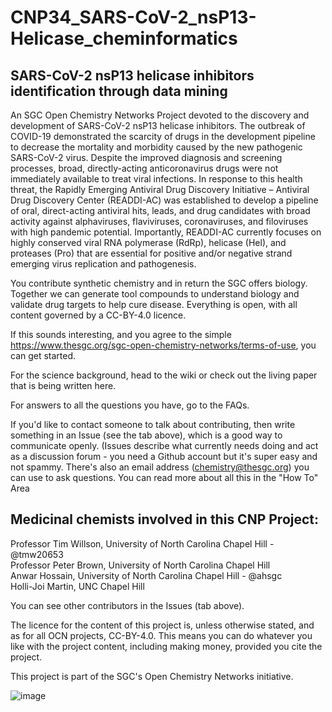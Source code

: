 # CNP34_SARS-CoV-2_nsP13-Helicase_cheminformatics
## SARS-CoV-2 nsP13 helicase inhibitors identification through data mining

An SGC Open Chemistry Networks Project devoted to the discovery and development of SARS-CoV-2 nsP13 helicase inhibitors. The outbreak of COVID-19 demonstrated the scarcity of drugs in the development pipeline to decrease the mortality and morbidity caused by the new pathogenic SARS-CoV-2 virus. Despite the improved diagnosis and screening processes, broad, directly-acting anticoronavirus drugs were not immediately available to treat viral infections. In response to this health threat, the Rapidly Emerging Antiviral Drug Discovery Initiative – Antiviral Drug Discovery Center (READDI-AC) was established to develop a pipeline of oral, direct-acting antiviral hits, leads, and drug candidates with broad activity against alphaviruses, flaviviruses, coronaviruses, and filoviruses with high pandemic potential. Importantly, READDI-AC currently focuses on highly conserved viral RNA polymerase (RdRp), helicase (Hel), and proteases (Pro) that are essential for positive and/or negative strand emerging virus replication and pathogenesis.

You contribute synthetic chemistry and in return the SGC offers biology. Together we can generate tool compounds to understand biology and validate drug targets to help cure disease. Everything is open, with all content governed by a CC-BY-4.0 licence.

If this sounds interesting, and you agree to the simple https://www.thesgc.org/sgc-open-chemistry-networks/terms-of-use, you can get started.

For the science background, head to the wiki or check out the living paper that is being written here.

For answers to all the questions you have, go to the FAQs.

If you'd like to contact someone to talk about contributing, then write something in an Issue (see the tab above), which is a good way to communicate openly. (Issues describe what currently needs doing and act as a discussion forum - you need a Github account but it's super easy and not spammy. There's also an email address (chemistry@thesgc.org) you can use to ask questions. You can read more about all this in the "How To" Area

## Medicinal chemists involved in this CNP Project:

Professor Tim Willson, University of North Carolina Chapel Hill - @tmw20653  
Professor Peter Brown, University of North Carolina Chapel Hill  
Anwar Hossain, University of North Carolina Chapel Hill - @ahsgc  
Holli-Joi Martin, UNC Chapel Hill  

You can see other contributors in the Issues (tab above).

The licence for the content of this project is, unless otherwise stated, and as for all OCN projects, CC-BY-4.0. This means you can do whatever you like with the project content, including making money, provided you cite the project.

This project is part of the SGC's Open Chemistry Networks initiative.

![image](https://github.com/StructuralGenomicsConsortium/CNP34_SARS-CoV-2_nsP13-Helicase_cheminformatics/assets/108078845/be38bd82-1422-4420-96e8-f1478280661f)

